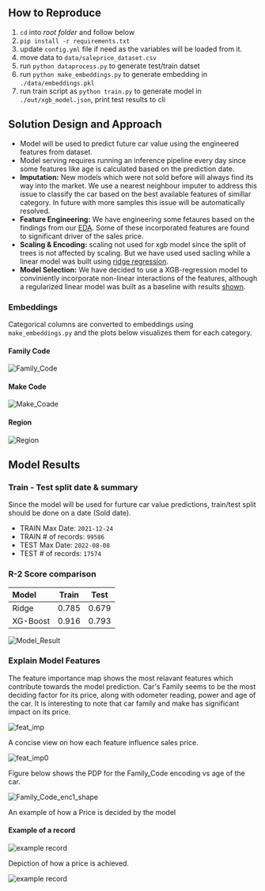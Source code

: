 ## How to Reproduce

1. `cd` into _root folder_ and follow below
2. `pip install -r requirements.txt`
3. update `config.yml` file if need as the variables will be loaded from it.
4. move data to `data/saleprice_dataset.csv`
5. run `python dataprocess.py` to generate test/train datset
6. run `python make_embeddings.py` to generate embedding in `./data/embeddings.pkl`
7. run train script as  `python train.py` to generate model in `./out/xgb_model.json`, print test results to cli

## Solution Design and Approach

 - Model will be used to predict future car value using the engineered features from dataset.
 - Model serving requires running an inference pipeline every day since some features like age is calculated based on the prediction date.
 - **Imputation:** New models which were not sold before will always find its way into the market. We use a nearest neighbour imputer to address this issue to classify the car based on the best available features of simillar category. In future with more samples this issue will be automatically resolved.
 - **Feature Engineering:** We have engineering some fetaures based on the findings from our [EDA](nbs/eda.ipynb). Some of these incorporated features are found to significant driver of the sales price.
 - **Scaling & Encoding:** scaling not used for xgb model since the split of trees is not affected by scaling. But we have used used sacling while a linear model was built using [ridge regression](nbs/regression.ipynb).
 - **Model Selection:** We have decided to use a XGB-regression model to conviniently incorporate non-linear interactions of the features, although a regularized linear model was built as a baseline with results [shown](#r-2-score-comparison).

### Embeddings

Categorical columns are converted to embeddings using `make_embeddings.py` and the plots below visualizes them for each category.
#### Family Code
![Family_Code](nbs/Family_Code_enc.png)
#### Make Code
![Make_Coade](nbs/Make_Code_enc.png)
#### Region
![Region](nbs/Region_Description_enc.png)

## Model Results

### Train - Test split date & summary

Since the model will be used for furture car value predictions, train/test split should be done on a date (Sold date).

- TRAIN Max Date: `2021-12-24`
- TRAIN # of records: `99586`
- TEST Max Date: `2022-08-08`
- TEST # of records: `17574`


### R-2 Score comparison
| Model     | Train | Test  |
|:----------|:-----:|:-----:|
| Ridge     | 0.785 | 0.679 |
| XG-Boost  | 0.916 | 0.793 |

![Model_Result](nbs/model_result_comp.png)

### Explain Model Features

The feature importance map shows the most relavant features which contribute towards the model prediction. Car's Family seems to be the most deciding factor for its price, along with odometer reading, power and age of the car. It is interesting to note that car family and make has significant impact on its price.

![feat_imp](nbs/feture_imp.png)

A concise view on how each feature influence sales price.

![feat_imp0](nbs/feture_imp0.png)

Figure below shows the PDP for the Family_Code encoding vs age of the car.

![Family_Code_enc1_shape](nbs/Family_Code_enc_1_shap.png)
 
An example of how a Price is decided by the model

#### Example of a record

![example record](nbs/exmp_rec.png)

Depiction of how a price is achieved.

![example record](nbs/exmp_rec_img.png)

